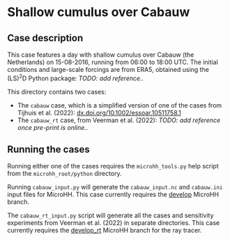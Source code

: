 # Shallow cumulus over Cabauw

## Case description
This case features a day with shallow cumulus over Cabauw (the Netherlands) on 15-08-2016, running from 06:00 to 18:00 UTC. The initial conditions and large-scale forcings are from ERA5, obtained using the (LS)<sup>2</sup>D Python package: *TODO: add reference..*

This directory contains two cases:
- The `cabauw` case, which is a simplified version of one of the cases from Tijhuis et al. (2022): [dx.doi.org/10.1002/essoar.10511758.1](dx.doi.org/10.1002/essoar.10511758.1)
- The `cabauw_rt` case, from Veerman et al. (2022): *TODO: add reference once pre-print is online..*

## Running the cases
Running either one of the cases requires the `microhh_tools.py` help script from the `microhh_root/python` directory.

Running `cabauw_input.py` will generate the `cabauw_input.nc` and `cabauw.ini` input files for MicroHH. This case currently requires the [develop](https://github.com/microhh/microhh/tree/develop) MicroHH branch.

The `cabauw_rt_input.py` script will generate all the cases and sensitivity experiments from Veerman et al. (2022) in separate directories. This case currently requires the [develop_rt](https://github.com/microhh/microhh/tree/develop_rt) MicroHH branch for the ray tracer.
